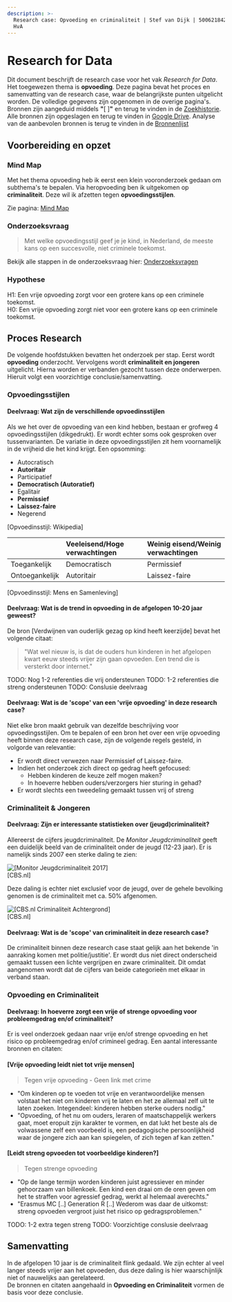 ```yaml
---
description: >-
  Research case: Opvoeding en criminaliteit | Stef van Dijk | 500621842 | CMD @
  HvA
---
```


# Research for Data

Dit document beschrijft de research case voor het vak _Research for Data_. Het toegewezen thema is **opvoeding**. Deze pagina bevat het proces en samenvatting van de research case, waar de belangrijkste punten uitgelicht worden. De volledige gegevens zijn opgenomen in de overige pagina's. Bronnen zijn aangeduid middels **"**\[  \]**"** en terug te vinden in de [Zoekhistorie](zoekhistorie.md). Alle bronnen zijn opgeslagen en terug te vinden in [Google Drive](https://drive.google.com/open?id=13iFdsiooQKUIvUN3lfU_EG4MZ97iydsI). Analyse van de aanbevolen bronnen is terug te vinden in de [Bronnenlijst](bronnenlijst.md)

## Voorbereiding en opzet

### Mind Map

Met het thema opvoeding heb ik eerst een klein vooronderzoek gedaan om subthema's te bepalen. Via heropvoeding ben ik uitgekomen op **criminaliteit**. Deze wil ik afzetten tegen **opvoedingsstijlen**. 

Zie pagina: [Mind Map](mind-map.md)

### Onderzoeksvraag

> Met welke opvoedingsstijl geef je je kind, in Nederland, de meeste kans op een succesvolle, niet criminele toekomst.

Bekijk alle stappen in de onderzoeksvraag hier: [Onderzoeksvragen](onderzoeksvragen.md)

### Hypothese

H1: Een vrije opvoeding zorgt voor een grotere kans op een criminele toekomst.  
H0: Een vrije opvoeding zorgt niet voor een grotere kans op een criminele toekomst.

## Proces Research
De volgende hoofdstukken bevatten het onderzoek per stap. Eerst wordt **opvoeding** onderzocht. Vervolgens wordt **criminaliteit en jongeren** uitgelicht. Hierna worden er verbanden gezocht tussen deze onderwerpen. Hieruit volgt een voorzichtige conclusie/samenvatting.

### Opvoedingsstijlen
#### Deelvraag: Wat zijn de verschillende opvoedinsstijlen

Als we het over de opvoeding van een kind hebben, bestaan er grofweg 4 opvoedingsstijlen \(dikgedrukt\). Er wordt echter soms ook gesproken over tussenvarianten. De variatie in deze opvoedingsstijlen zit hem voornamelijk in de vrijheid die het kind krijgt. Een opsomming:

* Autocratisch
* **Autoritair**
* Participatief
* **Democratisch \(Autoratief\)**
* Egalitair
* **Permissief**
* **Laissez-faire**
* Negerend

\[Opvoedinsstijl: Wikipedia\]

|  | Veeleisend/Hoge verwachtingen | Weinig eisend/Weinig verwachtingen |
| :--- | :--- | :--- |
| Toegankelijk | Democratisch | Permissief |
| Ontoegankelijk | Autoritair | Laissez-faire |

\[Opvoedinsstijl: Mens en Samenleving\]

#### Deelvraag: Wat is de trend in opvoeding in de afgelopen 10-20 jaar geweest?

De bron [Verdwijnen van ouderlijk gezag op kind heeft keerzijde] bevat het volgende citaat:
> "Wat wel nieuw is, is dat de ouders hun kinderen in het afgelopen kwart eeuw steeds vrijer zijn gaan opvoeden. Een trend die is versterkt door internet."

TODO: Nog 1-2 referenties die vrij ondersteunen
TODO: 1-2 referenties die streng ondersteunen
TODO: Conslusie deelvraag

#### Deelvraag: Wat is de 'scope' van een 'vrije opvoeding' in deze research case?

Niet elke bron maakt gebruik van dezelfde beschrijving voor opvoedingsstijlen. Om te bepalen of een bron het over een vrije opvoeding heeft binnen deze research case, zijn de volgende regels gesteld, in volgorde van relevantie: 

* Er wordt direct verwezen naar Permissief of Laissez-faire.
* Indien het onderzoek zich direct op gedrag heeft gefocused:
	* Hebben kinderen de keuze zelf mogen maken?
	* In hoeverre hebben ouders/verzorgers hier sturing in gehad?
* Er wordt slechts een tweedeling gemaakt tussen vrij of streng

### Criminaliteit & Jongeren
#### Deelvraag: Zijn er interessante statistieken over (jeugd)criminaliteit?

Allereerst de cijfers jeugdcriminaliteit. De _Monitor Jeugdcriminaliteit_ geeft een duidelijk beeld van de criminaliteit onder de jeugd \(12-23 jaar\). Er is namelijk sinds 2007 een sterke daling te zien:

![\[Monitor Jeugdcriminaliteit 2017\]](.gitbook/assets/afname_jeugdcrimi.PNG)  
[CBS.nl]

Deze daling is echter niet exclusief voor de jeugd, over de gehele bevolking genomen is de criminaliteit met ca. 50% afgenomen.

![\[CBS.nl Criminaliteit Achtergrond\]](.gitbook/assets/geregistreerde-verdachten-van-misdrijven-naar-achtergrond-16-11-21.png)  
[CBS.nl]

#### Deelvraag: Wat is de 'scope' van criminaliteit in deze research case?

De criminaliteit binnen deze research case staat gelijk aan het bekende 'in aanraking komen met politie/justitie'. Er wordt dus niet direct onderscheid gemaakt tussen een lichte vergrijpen en zware criminaliteit. Dit omdat aangenomen wordt dat de cijfers van beide categorieën met elkaar in verband staan.

### Opvoeding en Criminaliteit
#### Deelvraag: In hoeverre zorgt een vrije of strenge opvoeding voor probleemgedrag en/of criminaliteit?

Er is veel onderzoek gedaan naar vrije en/of strenge opvoeding en het risico op probleemgedrag en/of crimineel gedrag. Een aantal interessante bronnen en citaten:

#### [Vrije opvoeding leidt niet tot vrije mensen] 
> Tegen vrije opvoeding - Geen link met crime

- "Om kinderen op te voeden tot vrije en verantwoordelijke mensen volstaat het niet om kinderen vrij te laten en het ze allemaal zelf uit te laten zoeken. Integendeel: kinderen hebben sterke ouders nodig."
- "Opvoeding, of het nu om ouders, leraren of maatschappelijk werkers gaat, moet eropuit zijn karakter te vormen, en dat lukt het beste als de volwassene zelf een voorbeeld is, een pedagogische persoonlijkheid waar de jongere zich aan kan spiegelen, of zich tegen af kan zetten."

#### [Leidt streng opvoeden tot voorbeeldige kinderen?] 
> Tegen strenge opvoeding

- "Op de lange termijn worden kinderen juist agressiever en minder gehoorzaam van billenkoek. Een kind een draai om de oren geven om het te straffen voor agressief gedrag, werkt al helemaal averechts."
- "Erasmus MC [..] Generation R [..] Wederom was daar de uitkomst: streng opvoeden vergroot juist het risico op gedragsproblemen."

TODO: 1-2 extra tegen streng
TODO: Voorzichtige conslusie deelvraag

## Samenvatting
In de afgelopen 10 jaar is de criminaliteit flink gedaald. We zijn echter al veel langer steeds vrijer aan het opvoeden, dus deze daling is hier waarschijnlijk niet of nauwelijks aan gerelateerd.  
De bronnen en citaten aangehaald in **Opvoeding en Criminaliteit** vormen de basis voor deze conclusie.




















